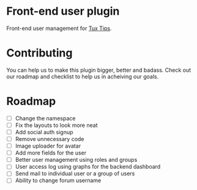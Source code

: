 # Front-end user plugin

Front-end user management for [Tux Tips](https://tux-tips.com).

# Contributing

You can help us to make this plugin bigger, better and badass. Check out our roadmap and checklist to help us in acheiving our goals.

# Roadmap

- [ ] Change the namespace
- [ ] Fix the layouts to look more neat
- [ ] Add social auth signup
- [ ] Remove unnecessary code
- [ ] Image uploader for avatar
- [ ] Add more fields for the user
- [ ] Better user management using roles and groups
- [ ] User access log using graphs for the backend dashboard
- [ ] Send mail to individual user or a group of users
- [ ] Ability to change forum username
